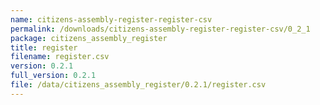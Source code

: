 ```yaml
---
name: citizens-assembly-register-register-csv
permalink: /downloads/citizens-assembly-register-register-csv/0_2_1
package: citizens_assembly_register
title: register
filename: register.csv
version: 0.2.1
full_version: 0.2.1
file: /data/citizens_assembly_register/0.2.1/register.csv
---
```

